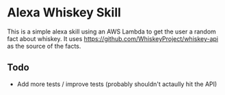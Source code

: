 # Alexa Whiskey Skill

This is a simple alexa skill using an AWS Lambda to get the user a random fact about whiskey.
It uses https://github.com/WhiskeyProject/whiskey-api as the source of the facts.

## Todo

* Add more tests / improve tests (probably shouldn't actaully hit the API)
